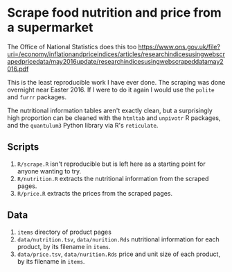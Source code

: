 # Scrape food nutrition and price from a supermarket

The Office of National Statistics does this too
https://www.ons.gov.uk/file?uri=/economy/inflationandpriceindices/articles/researchindicesusingwebscrapedpricedata/may2016update/researchindicesusingwebscrapeddatamay2016.pdf

This is the least reproducible work I have ever done.  The scraping was done
overnight near Easter 2016.  If I were to do it again I would use the `polite`
and `furrr` packages.

The nutritional information tables aren't exactly clean, but a surprisingly high
proportion can be cleaned with the `htmltab` and `unpivotr` R packages, and the
`quantulum3` Python library via R's `reticulate`.

## Scripts

1. `R/scrape.R` isn't reproducible but is left here as a starting point for
   anyone wanting to try.
1. `R/nutrition.R` extracts the nutritional information from the scraped pages.
1. `R/price.R` extracts the prices from the scraped pages.

## Data

1. `items` directory of product pages
1. `data/nutrition.tsv`, `data/nurition.Rds` nutritional information for each
   product, by its filename in `items`.
1. `data/price.tsv`, `data/nurition.Rds` price and unit size of each product, by
   its filename in `items`.
